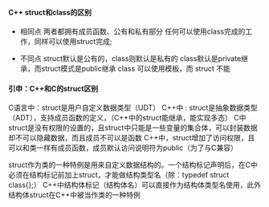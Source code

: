 
#### C++ struct和class的区别
*  相同点
两者都拥有成员函数、公有和私有部分
任何可以使用class完成的工作，同样可以使用struct完成;

* 不同点
struct默认是公有的，class则默认是私有的
class默认是private继承，而struct模式是public继承
class 可以使用模板，而 struct 不能


#### 引申：C++和C的struct区别

C语言中：struct是用户自定义数据类型（UDT）
C++中 : struct是抽象数据类型（ADT），支持成员函数的定义，（C++中的struct能继承，能实现多态）
C中struct是没有权限的设置的，且struct中只能是一些变量的集合体，可以封装数据却不可以隐藏数据，而且成员不可以是函数
C++中，struct增加了访问权限，且可以和类一样有成员函数，成员默认访问说明符为public（为了与C兼容）

struct作为类的一种特例是用来自定义数据结构的。一个结构标记声明后，在C中必须在结构标记前加上struct，才能做结构类型名（除：typedef struct class{};）
C++中结构体标记（结构体名）可以直接作为结构体类型名使用，此外结构体struct在C++中被当作类的一种特例
